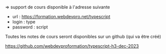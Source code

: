 => support de cours disponible à l'adresse suivante
- url : https://formation.webdevpro.net/typescript
- login : type
- password : script

Toutes les notes de cours seront disponibles sur un github (qui va être créé)

https://github.com/webdevproformation/typescript-h3-dec-2023
